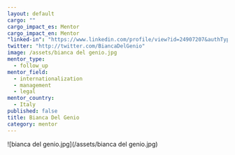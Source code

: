 ```yaml
---
layout: default
cargo: ""
cargo_impact_es: Mentor
cargo_impact_en: Mentor
"linked-in": "https://www.linkedin.com/profile/view?id=24907207&authType=NAME_SEARCH&authToken=xzZe&locale=en_US&srchid=63507631437495497558&srchindex=3&srchtotal=2096&trk=vsrp_people_res_name&trkInfo=VSRPsearchId%3A63507631437495497558%2CVSRPtargetId%3A24907207%2CVSRPcmpt%3Aprimary%2CVSRPnm%3Atrue"
twitter: "http://twitter.com/BiancaDelGenio"
image: /assets/bianca del genio.jpg
mentor_type: 
  - follow_up
mentor_field: 
  - internationalization
  - management
  - legal
mentor_country: 
  - Italy
published: false
title: Bianca Del Genio
category: mentor
---
```


![bianca del genio.jpg](/assets/bianca del genio.jpg)

